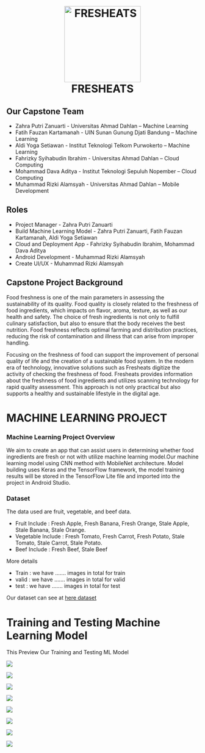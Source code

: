 
<h1 align="center">
<br>
  <img src="images/logo fresheats.png" alt="FRESHEATS" width="200">
  <br>
   FRESHEATS
  <br>
</h1>

## Our Capstone Team
- Zahra Putri Zanuarti - Universitas Ahmad Dahlan – Machine Learning
- Fatih Fauzan Kartamanah - UIN Sunan Gunung Djati Bandung – Machine Learning
- Aldi Yoga Setiawan - Institut Teknologi Telkom Purwokerto – Machine Learning
- Fahrizky Syihabudin Ibrahim - Universitas Ahmad Dahlan – Cloud Computing
- Mohammad Dava Aditya - Institut Teknologi Sepuluh Nopember – Cloud Computing
- Muhammad Rizki Alamsyah - Universitas Ahmad Dahlan – Mobile Development

## Roles 
- Project Manager - Zahra Putri Zanuarti
- Build Machine Learning Model - Zahra Putri Zanuarti, Fatih Fauzan Kartamanah, Aldi Yoga Setiawan
- Cloud and Deployment App - Fahrizky Syihabudin Ibrahim, Mohammad Dava Aditya
- Android Development - Muhammad Rizki Alamsyah
- Create UI/UX - Muhammad Rizki Alamsyah

## Capstone Project Background 
Food freshness is one of the main parameters in assessing the sustainability of its quality. Food quality is closely related to the freshness of food ingredients, which impacts on flavor, aroma, texture, as well as our health and safety. The choice of fresh ingredients is not only to fulfill culinary satisfaction, but also to ensure that the body receives the best nutrition. Food freshness reflects optimal farming and distribution practices, reducing the risk of contamination and illness that can arise from improper handling.

Focusing on the freshness of food can support the improvement of personal quality of life and the creation of a sustainable food system. In the modern era of technology, innovative solutions such as Fresheats digitize the activity of checking the freshness of food. Fresheats provides information about the freshness of food ingredients and utilizes scanning technology for rapid quality assessment. This approach is not only practical but also supports a healthy and sustainable lifestyle in the digital age.

##
# MACHINE LEARNING PROJECT

### Machine Learning Project Overview
We aim to create an app that can assist users in determining whether food ingredients are fresh or not with utilize machine learning model.Our machine learning model using CNN method with MobileNet architecture. Model building uses Keras and the TensorFlow framework, the model training results will be stored in the TensorFlow Lite file and imported into the project in Android Studio. 

### Dataset
The data used are fruit, vegetable, and beef data. 
- Fruit Include : Fresh Apple, Fresh Banana, Fresh Orange, Stale Apple, Stale Banana, Stale Orange.
- Vegetable Include : Fresh Tomato, Fresh Carrot, Fresh Potato, Stale Tomato, Stale Carrot, Stale Potato.
- Beef Include : Fresh Beef, Stale Beef

More details
- Train : we have ....... images in total for train
- valid : we have ....... images in total for valid
- test  : we have ....... images in total for test

Our dataset can see at [here dataset](https://drive.google.com/drive/folders/1LUxMwH_F943Jt-5u5bG8CUcSDtth2gU2?usp=drive_link )

# Training and Testing Machine Learning Model
This Preview Our Training and Testing ML Model

<img align="center" src="images/13.png"></img>

<img align="center" src="images/16.png"></img>

<img align="center" src="images/17.png"></img>

<img align="center" src="images/18.png"></img>

<img align="center" src="images/19.png"></img>

<img align="center" src="images/20.png"></img>

<img align="center" src="images/26.png"></img>

<img align="center" src="images/27.png"></img>
